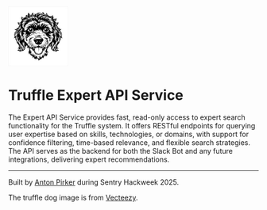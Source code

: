 <img src="assets/dog-small.jpg" alt="Truffle Logo" width="120">

# Truffle Expert API Service

The Expert API Service provides fast, read-only access to expert search functionality for the Truffle system. It offers RESTful endpoints for querying user expertise based on skills, technologies, or domains, with support for confidence filtering, time-based relevance, and flexible search strategies. The API serves as the backend for both the Slack Bot and any future integrations, delivering expert recommendations.

---
Built by [Anton Pirker](https://github.com/antonpirker) during Sentry Hackweek 2025.

The truffle dog image is from [Vecteezy](https://www.vecteezy.com).
